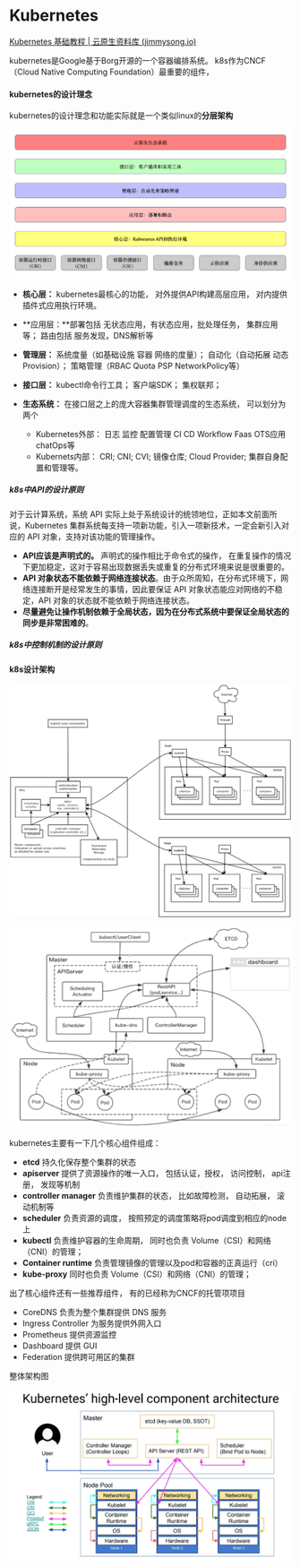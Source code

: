 # Kubernetes

[Kubernetes 基础教程 | 云原生资料库 (jimmysong.io)](https://lib.jimmysong.io/kubernetes-handbook/)

kubernetes是Google基于Borg开源的一个容器编排系统。 k8s作为CNCF（Cloud Native Computing Foundation）最重要的组件，

#### kubernetes的设计理念

kubernetes的设计理念和功能实际就是一个类似linux的**分层架构**

<img src="kubernetes架构.assets/006tNc79ly1fzniqvmi51j31gq0s0q5u.jpg" alt="Kubernetes 分层架构示意图" style="zoom:50%;" /> 

- **核心层：** kubernetes最核心的功能， 对外提供API构建高层应用， 对内提供插件式应用执行环境。

- **应用层：**部署包括 无状态应用，有状态应用，批处理任务， 集群应用等；  路由包括 服务发现，DNS解析等

- **管理层：** 系统度量（如基础设施 容器 网络的度量）；  自动化（自动拓展 动态Provision）； 策略管理（RBAC Quota PSP NetworkPolicy等） 

- **接口层：** kubectl命令行工具；   客户端SDK； 集权联邦；

- **生态系统：** 在接口层之上的庞大容器集群管理调度的生态系统， 可以划分为两个

  - Kubernetes外部： 日志 监控 配置管理 CI CD Workflow Faas OTS应用 chatOps等
  - Kubernets内部： CRI; CNI; CVI; 镜像仓库; Cloud Provider; 集群自身配置和管理等。

   

##### k8s中API的设计原则

对于云计算系统，系统 API 实际上处于系统设计的统领地位，正如本文前面所说，Kubernetes 集群系统每支持一项新功能，引入一项新技术，一定会新引入对应的 API 对象，支持对该功能的管理操作。

- **API应该是声明式的。** 声明式的操作相比于命令式的操作， 在重复操作的情况下更加稳定，这对于容易出现数据丢失或重复的分布式环境来说是很重要的。
- **API 对象状态不能依赖于网络连接状态**。由于众所周知，在分布式环境下，网络连接断开是经常发生的事情，因此要保证 API 对象状态能应对网络的不稳定，API 对象的状态就不能依赖于网络连接状态。
- **尽量避免让操作机制依赖于全局状态，因为在分布式系统中要保证全局状态的同步是非常困难的**。

##### k8s中控制机制的设计原则



#### k8s设计架构



<img src="kubernetes架构.assets/architecture.png" alt="Kubernetes 架构" style="zoom:57%;" />

![在这里插入图片描述](kubernetes架构.assets/watermark,type_ZmFuZ3poZW5naGVpdGk,shadow_10,text_aHR0cHM6Ly9ibG9nLmNzZG4ubmV0L2RlYWlkYWk=,size_16,color_FFFFFF,t_70.png)



kubernetes主要有一下几个核心组件组成：

- **etcd**     持久化保存整个集群的状态
- **apiserver** 提供了资源操作的唯一入口， 包括认证，授权， 访问控制， api注册， 发现等机制
- **controller manager** 负责维护集群的状态， 比如故障检测， 自动拓展， 滚动机制等
- **scheduler**   负责资源的调度， 按照预定的调度策略将pod调度到相应的node上
- **kubectl**       负责维护容器的生命周期， 同时也负责 Volume（CSI）和网络（CNI）的管理；
- **Container runtime**   负责管理镜像的管理以及pod和容器的正真运行（cri）
- **kube-proxy** 同时也负责 Volume（CSI）和网络（CNI）的管理；

出了核心组件还有一些推荐组件， 有的已经称为CNCF的托管项项目

- CoreDNS 负责为整个集群提供 DNS 服务
- Ingress Controller 为服务提供外网入口
- Prometheus 提供资源监控
- Dashboard 提供 GUI
- Federation 提供跨可用区的集群

整体架构图

![Kuberentes 架构（图片来自于网络）](kubernetes架构.assets/kubernetes-high-level-component-archtecture.jpg)

